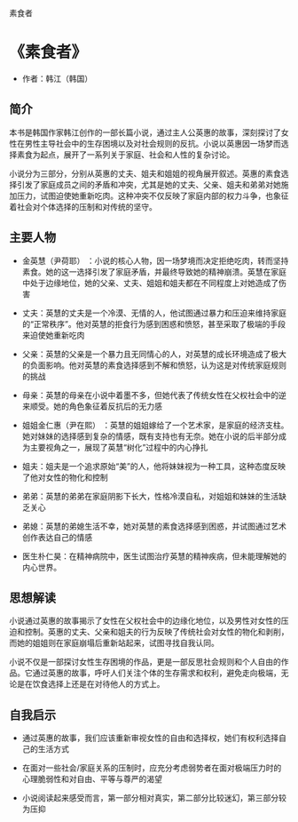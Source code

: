 素食者
# 《素食者》
- 作者：韩江（韩国）

## 简介
本书是韩国作家韩江创作的一部长篇小说，通过主人公英惠的故事，深刻探讨了女性在男性主导社会中的生存困境以及对社会规则的反抗。小说以英惠因一场梦而选择素食为起点，展开了一系列关于家庭、社会和人性的复杂讨论。

小说分为三部分，分别从英惠的丈夫、姐夫和姐姐的视角展开叙述。英惠的素食选择引发了家庭成员之间的矛盾和冲突，尤其是她的丈夫、父亲、姐夫和弟弟对她施加压力，试图迫使她重新吃肉。这种冲突不仅反映了家庭内部的权力斗争，也象征着社会对个体选择的压制和对传统的坚守。

## 主要人物
- 金英慧（尹荷耶） ：小说的核心人物，因一场梦境而决定拒绝吃肉，转而坚持素食。她的这一选择引发了家庭矛盾，并最终导致她的精神崩溃。英慧在家庭中处于边缘地位，她的父亲、丈夫、姐姐和姐夫都在不同程度上对她造成了伤害

- 丈夫：英慧的丈夫是一个冷漠、无情的人，他试图通过暴力和压迫来维持家庭的“正常秩序”。他对英慧的拒食行为感到困惑和愤怒，甚至采取了极端的手段来迫使她重新吃肉

- 父亲：英慧的父亲是一个暴力且无同情心的人，对英慧的成长环境造成了极大的负面影响。他对英慧的素食选择感到不解和愤怒，认为这是对传统家庭规则的挑战

- 母亲：英慧的母亲在小说中着墨不多，但她代表了传统女性在父权社会中的逆来顺受。她的角色象征着反抗后的无力感

- 姐姐金仁惠（尹在熙） ：英慧的姐姐嫁给了一个艺术家，是家庭的经济支柱。她对妹妹的选择感到复杂的情感，既有支持也有无奈。她在小说的后半部分成为主要视角之一，展现了英慧“树化”过程中的内心挣扎

- 姐夫：姐夫是一个追求原始“美”的人，他将妹妹视为一种工具，这种态度反映了他对女性的物化和控制

- 弟弟：英慧的弟弟在家庭阴影下长大，性格冷漠自私，对姐姐和妹妹的生活缺乏关心

- 弟媳：英慧的弟媳生活不幸，她对英慧的素食选择感到困惑，并试图通过艺术创作表达自己的情感

- 医生朴仁昊：在精神病院中，医生试图治疗英慧的精神疾病，但未能理解她的内心世界。

## 思想解读
小说通过英惠的故事揭示了女性在父权社会中的边缘化地位，以及男性对女性的压迫和控制。英惠的丈夫、父亲和姐夫的行为反映了传统社会对女性的物化和剥削，而她的姐姐则在家庭崩塌后重新站起来，试图寻找自我认同。

小说不仅是一部探讨女性生存困境的作品，更是一部反思社会规则和个人自由的作品。它通过英惠的故事，呼吁人们关注个体的生存需求和权利，避免走向极端，无论是在饮食选择上还是在对待他人的方式上。

## 自我启示
- 通过英惠的故事，我们应该重新审视女性的自由和选择权，她们有权利选择自己的生活方式

- 在面对一些社会/家庭关系的压制时，应充分考虑弱势者在面对极端压力时的心理脆弱性和对自由、平等与尊严的渴望

- 小说阅读起来感受而言，第一部分相对真实，第二部分比较迷幻，第三部分较为压抑
